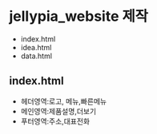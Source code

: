 # jellypia_website 제작
- index.html
- idea.html
- data.html

## index.html
- 헤더영역:로고, 메뉴,빠른메뉴
- 메인영역:제품설명,더보기
- 푸터영역:주소,대표전화
